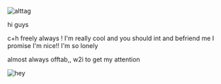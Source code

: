 ![alttag](https://i.postimg.cc/m27dPtGB/IMG-0573.gif) 

hi guys

c+h freely always ! I'm really cool and you should int and befriend me I promise I'm nice!! I'm so lonely

almost always offtab,, w2i to get my attention

![hey](https://watermelon.crd.co/assets/images/gallery21/982517e1.gif?v=bc28efca)
